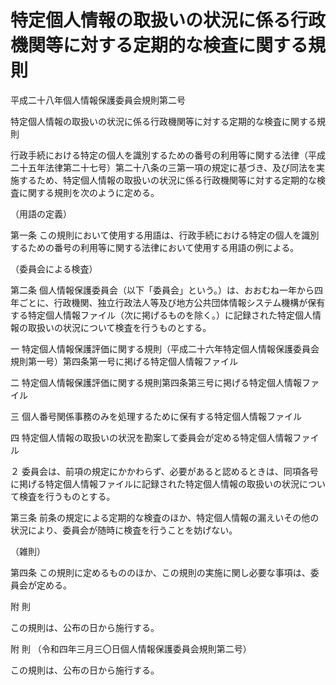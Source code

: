 # 特定個人情報の取扱いの状況に係る行政機関等に対する定期的な検査に関する規則

平成二十八年個人情報保護委員会規則第二号

特定個人情報の取扱いの状況に係る行政機関等に対する定期的な検査に関する規則

行政手続における特定の個人を識別するための番号の利用等に関する法律（平成二十五年法律第二十七号）第二十八条の三第一項の規定に基づき、及び同法を実施するため、特定個人情報の取扱いの状況に係る行政機関等に対する定期的な検査に関する規則を次のように定める。

（用語の定義）

第一条 この規則において使用する用語は、行政手続における特定の個人を識別するための番号の利用等に関する法律において使用する用語の例による。

（委員会による検査）

第二条 個人情報保護委員会（以下「委員会」という。）は、おおむね一年から四年ごとに、行政機関、独立行政法人等及び地方公共団体情報システム機構が保有する特定個人情報ファイル（次に掲げるものを除く。）に記録された特定個人情報の取扱いの状況について検査を行うものとする。

一 特定個人情報保護評価に関する規則（平成二十六年特定個人情報保護委員会規則第一号）第四条第一号に掲げる特定個人情報ファイル

二 特定個人情報保護評価に関する規則第四条第三号に掲げる特定個人情報ファイル

三 個人番号関係事務のみを処理するために保有する特定個人情報ファイル

四 特定個人情報の取扱いの状況を勘案して委員会が定める特定個人情報ファイル

２ 委員会は、前項の規定にかかわらず、必要があると認めるときは、同項各号に掲げる特定個人情報ファイルに記録された特定個人情報の取扱いの状況について検査を行うものとする。

第三条 前条の規定による定期的な検査のほか、特定個人情報の漏えいその他の状況により、委員会が随時に検査を行うことを妨げない。

（雑則）

第四条 この規則に定めるもののほか、この規則の実施に関し必要な事項は、委員会が定める。

附 則

この規則は、公布の日から施行する。

附 則 （令和四年三月三〇日個人情報保護委員会規則第二号）

この規則は、公布の日から施行する。
